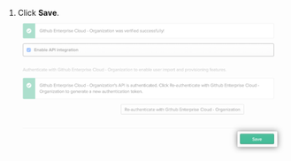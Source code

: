 1. Click **Save**. !["Save" button for Okta application's provisioning configuration](/assets/images/help/saml/okta-provisioning-tab-save.png)